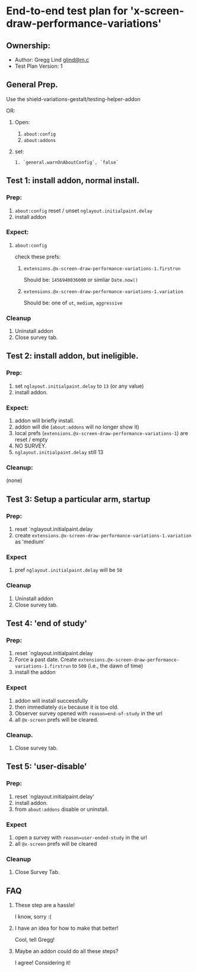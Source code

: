 # End-to-end test plan for 'x-screen-draw-performance-variations'

## Ownership:

- Author:  Gregg Lind <glind@m.c>
- Test Plan Version: 1

## General Prep.

Use the shield-variations-gestalt/testing-helper-addon

OR: 

1.  Open:
	
	1. `about:config`
	2. `about:addons`

2.  set:

 		1. `general.warnOnAboutConfig`, `false`



## Test 1:  install addon, normal install.

### Prep:

1. `about:config` reset / unset  `nglayout.initialpaint.delay`
2. install addon

### Expect:

1. `about:config`

   check these prefs:
   
   1.  `extensions.@x-screen-draw-performance-variations-1.firstrun`

   		Should be: `1456940036000` or simliar `Date.now()`

   2. `extensions.@x-screen-draw-performance-variations-1.variation`

  		Should be:  one of `ut`, `medium`, `aggressive`

### Cleanup

1.  Uninstall addon
2.  Close survey tab.

## Test 2:  install addon, but ineligible.

### Prep:

1. set `nglayout.initialpaint.delay` to `13` (or any value)
2. install addon.

### Expect:

1. addon will briefly install.
2. addon will die (`about:addons` will no longer show it)
3. local prefs (`extensions.@x-screen-draw-performance-variations-1`) are reset / empty
4. NO SURVEY. 
5. 	`nglayout.initialpaint.delay` still 13 

### Cleanup:

(none)


## Test 3: Setup a particular arm, startup

### Prep:

1.  reset `nglayout.initialpaint.delay
2.  create `extensions.@x-screen-draw-performance-variations-1.variation` as 'medium'

### Expect

1.  pref `nglayout.initialpaint.delay` will be `50`


### Cleanup 

1.  Uninstall addon
2.  Close survey tab.


## Test 4: 'end of study'

### Prep:

1.  reset `nglayout.initialpaint.delay
2.  Force a past date.  Create `extensions.@x-screen-draw-performance-variations-1.firstrun` to `500`  (i.e., the dawn of time) 
3.  install the addon

### Expect

1.  addon will install successfully
2.  then immediately `die` because it is too old.
3.  Observer survey opened with `reason=end-of-study` in the url
4.  all `@x-screen` prefs will be cleared.

### Cleanup.

1.  Close survey tab.

## Test 5: 'user-disable'

### Prep:

1.  reset `nglayout.initialpaint.delay'
2.  install addon.
3.  from `about:addons` disable or uninstall.


### Expect

1.  open a survey with `reason=user-ended-study` in the url
2.  all `@x-screen` prefs will be cleared

### Cleanup

1.  Close Survey Tab.


## FAQ

1.  These step are a hassle!

    I know, sorry :(
    
2.  I have an idea for how to make that better!

    Cool, tell Gregg!
    
3.  Maybe an addon could do all these steps?

	I agree!  Considering it!
    

